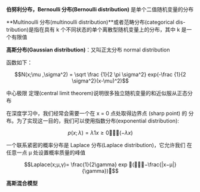 **伯努利分布，Bernoulli 分布(Bernoulli distribution)** 是单个二值随机变量的分布

**Multinoulli 分布(multinoulli distribution)**或者范畴分布(categorical dis- tribution)是指在具有 k 个不同状态的单个离散型随机变量上的分布，其中 k 是一 个有限值

**高斯分布(Gaussian distribution)**：又叫正太分布 normal distribution

函数如下：

$$N(x;\mu ,\sigma^2) = \sqrt \frac {1}{2 \pi \sigma^2} exp(-\frac {1}{2 \sigma^2}(x-\mu)^2)$$



 中心极限 定理(central limit theorem)说明很多独立随机变量的和近似服从正态分布

在深度学习中，我们经常会需要一个在 x = 0 点处取得边界点 (sharp point) 的 分布。为了实现这一目的，我们可以使用指数分布(exponential distribution):

$$p(x; λ) = λ1x≥0 􏰯􏰀􏰰(−λx)$$

一个联系紧密的概率分布是 Laplace 分布(Laplace distribution)，它允许我们 在任意一点 μ 处设置概率质量的峰值

$$Laplace(x;μ,γ)= \frac{1}{2\gamma} exp 􏰯(􏰀􏰰􏰋−\frac{|x−μ|}{\gamma})􏰌$$

**高斯混合模型**





